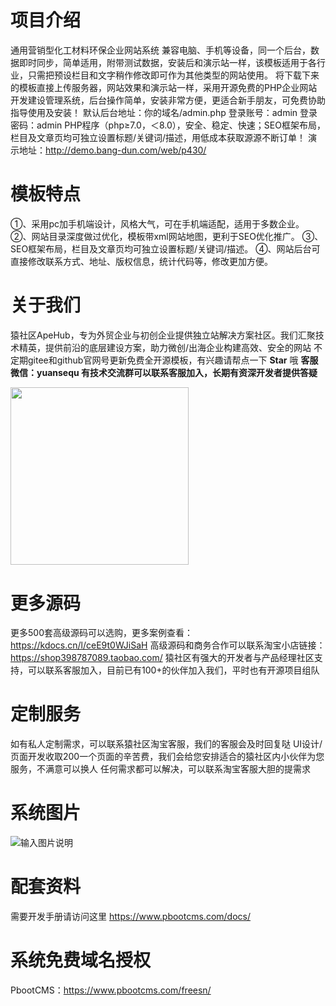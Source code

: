 # 项目介绍
通用营销型化工材料环保企业网站系统
兼容电脑、手机等设备，同一个后台，数据即时同步，简单适用，附带测试数据，安装后和演示站一样，该模板适用于各行业，只需把预设栏目和文字稍作修改即可作为其他类型的网站使用。
将下载下来的模板直接上传服务器，网站效果和演示站一样，采用开源免费的PHP企业网站开发建设管理系统，后台操作简单，安装非常方便，更适合新手朋友，可免费协助指导使用及安装！
默认后台地址：你的域名/admin.php 
登录账号：admin     登录密码：admin
PHP程序（php≥7.0，＜8.0），安全、稳定、快速；SEO框架布局，栏目及文章页均可独立设置标题/关键词/描述，用低成本获取源源不断订单！
演示地址：http://demo.bang-dun.com/web/p430/

# 模板特点
①、采用pc加手机端设计，风格大气，可在手机端适配，适用于多数企业。
②、网站目录深度做过优化，模板带xml网站地图，更利于SEO优化推广。
③、SEO框架布局，栏目及文章页均可独立设置标题/关键词/描述。
④、网站后台可直接修改联系方式、地址、版权信息，统计代码等，修改更加方便。

# 关于我们
猿社区ApeHub，专为外贸企业与初创企业提供独立站解决方案社区。我们汇聚技术精英，提供前沿的底层建设方案，助力微创/出海企业构建高效、安全的网站
不定期gitee和github官网号更新免费全开源模板，有兴趣请帮点一下 **Star** 哦
**客服微信：yuansequ 有技术交流群可以联系客服加入，长期有资深开发者提供答疑**

<img src="https://gitee.com/apehub/ChemicalIndustry/raw/master/kefu.jpg"  width="284.5" height="284.5"/>


# 更多源码
更多500套高级源码可以选购，更多案例查看：https://kdocs.cn/l/ceE9t0WJiSaH
高级源码和商务合作可以联系淘宝小店链接：https://shop398787089.taobao.com/
猿社区有强大的开发者与产品经理社区支持，可以联系客服加入，目前已有100+的伙伴加入我们，平时也有开源项目组队


# 定制服务
如有私人定制需求，可以联系猿社区淘宝客服，我们的客服会及时回复哒
UI设计/页面开发收取200一个页面的辛苦费，我们会给您安排适合的猿社区内小伙伴为您服务，不满意可以换人
任何需求都可以解决，可以联系淘宝客服大胆的提需求


# 系统图片
![输入图片说明](https://gitee.com/apehub/ChemicalIndustry/raw/master/1727281047829.jpg)

# 配套资料
需要开发手册请访问这里 https://www.pbootcms.com/docs/

# 系统免费域名授权
PbootCMS：https://www.pbootcms.com/freesn/